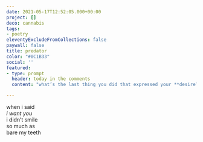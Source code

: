 ```yaml
---
date: 2021-05-17T12:52:05.000+00:00
project: []
deco: cannabis
tags:
- poetry
eleventyExcludeFromCollections: false
paywall: false
title: predator
color: "#0C1B33"
social: ''
featured:
- type: prompt
  header: today in the comments
  content: "what’s the last thing you did that expressed your **desire?**"

---
```

when i said  
_i want you_  
i didn’t smile  
so much as  
bare my teeth